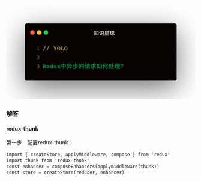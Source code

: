 
![题目](1.jpeg)

### 解答
#### redux-thunk
第一步：配置redux-thunk：
```
import { createStore, applyMiddleware, compose } from 'redux'
import thunk from 'redux-thunk'   
const enhancer = composeEnhancers(applymiddleware(thunk))
const store = createStore(reducer, enhancer)
```   
